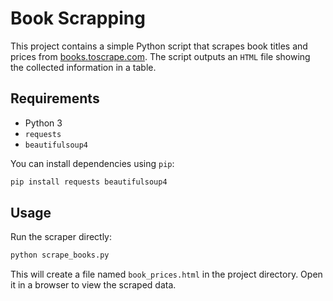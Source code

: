 # Book Scrapping

This project contains a simple Python script that scrapes book titles and
prices from [books.toscrape.com](http://books.toscrape.com/). The script
outputs an `HTML` file showing the collected information in a table.

## Requirements

- Python 3
- `requests`
- `beautifulsoup4`

You can install dependencies using `pip`:

```bash
pip install requests beautifulsoup4
```

## Usage

Run the scraper directly:

```bash
python scrape_books.py
```

This will create a file named `book_prices.html` in the project directory.
Open it in a browser to view the scraped data.

